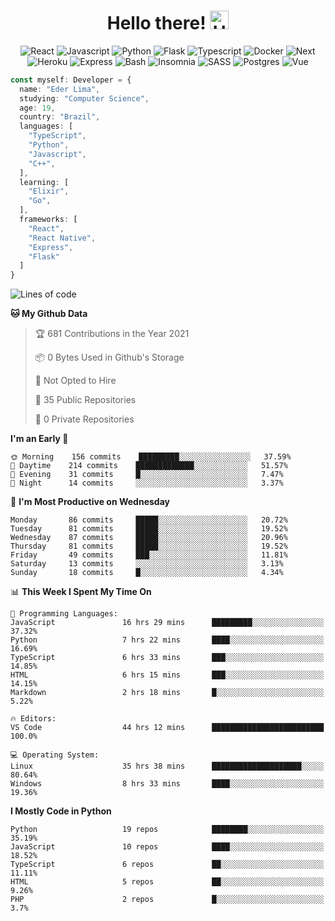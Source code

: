 <h1 align="center">Hello there! <img src="https://raw.githubusercontent.com/TheDudeThatCode/TheDudeThatCode/master/Assets/Hi.gif" width="30px" alt="Hello" /></h1>

<div align="center">
  <img
    src="https://img.shields.io/badge/react-202020?style=for-the-badge&logo=react&logoColor=61dAFB"
    alt="React"
  />
  <img
    src="https://img.shields.io/badge/Javascript-F7DF1E?style=for-the-badge&logo=javascript&logoColor=black"
    alt="Javascript"
  />
  <img
    src="https://img.shields.io/badge/Python-3776AB?style=for-the-badge&logo=python&logoColor=white"
    alt="Python"
  />
  <img
    src="https://img.shields.io/badge/Flask-202020?style=for-the-badge&logo=flask&logoColor=white"
    alt="Flask"
  />
  <img
    src="https://img.shields.io/badge/Typescript-3776AB?style=for-the-badge&logo=typescript&logoColor=white"
    alt="Typescript"
  />
  <img
    src="https://img.shields.io/badge/Docker-2496ED?style=for-the-badge&logo=docker&logoColor=white"
    alt="Docker"
  />
  <img
    src="https://img.shields.io/badge/Next-202020?style=for-the-badge&logo=next.js&logoColor=white"
    alt="Next"
  />
  <img
    src="https://img.shields.io/badge/Heroku-430098?style=for-the-badge&logo=heroku&logoColor=white"
    alt="Heroku"
  />
  <img
    src="https://img.shields.io/badge/express-202020?style=for-the-badge&logo=express&logoColor=white"
    alt="Express"
  />
  <img
    src="https://img.shields.io/badge/Shell-4Eaa25?style=for-the-badge&logo=gnu-bash&logoColor=white"
    alt="Bash"
  />
  <img
    src="https://img.shields.io/badge/Insomnia-5849BE?style=for-the-badge&logo=insomnia&logoColor=white"
    alt="Insomnia"
  />
  <img
    src="https://img.shields.io/badge/SASS-202020?style=for-the-badge&logo=sass&logoColor=cc6699"
    alt="SASS"
  />
  <img
    src="https://img.shields.io/badge/Postgres-336791?style=for-the-badge&logo=postgresql&logoColor=white"
    alt="Postgres"
  />
  <img
    src="https://img.shields.io/badge/vue_js-4fc08d?style=for-the-badge&logo=vue.js&logoColor=fff"
    alt="Vue"
  >
</div>

```Typescript
const myself: Developer = {
  name: "Eder Lima",
  studying: "Computer Science",
  age: 19,
  country: "Brazil",
  languages: [
    "TypeScript",
    "Python",
    "Javascript",
    "C++",
  ],
  learning: [
    "Elixir",
    "Go",
  ],
  frameworks: [
    "React",
    "React Native",
    "Express",
    "Flask"
  ]
}

```

<!--START_SECTION:waka-->
![Lines of code](https://img.shields.io/badge/From%20Hello%20World%20I%27ve%20Written-108082%20lines%20of%20code-blue)

**🐱 My Github Data** 

> 🏆 681 Contributions in the Year 2021
 > 
> 📦 0 Bytes Used in Github's Storage 
 > 
> 🚫 Not Opted to Hire
 > 
> 📜 35 Public Repositories 
 > 
> 🔑 0 Private Repositories  
 > 
**I'm an Early 🐤** 

```text
🌞 Morning    156 commits    █████████░░░░░░░░░░░░░░░░   37.59% 
🌆 Daytime    214 commits    █████████████░░░░░░░░░░░░   51.57% 
🌃 Evening    31 commits     █░░░░░░░░░░░░░░░░░░░░░░░░   7.47% 
🌙 Night      14 commits     ░░░░░░░░░░░░░░░░░░░░░░░░░   3.37%

```
📅 **I'm Most Productive on Wednesday** 

```text
Monday       86 commits     █████░░░░░░░░░░░░░░░░░░░░   20.72% 
Tuesday      81 commits     █████░░░░░░░░░░░░░░░░░░░░   19.52% 
Wednesday    87 commits     █████░░░░░░░░░░░░░░░░░░░░   20.96% 
Thursday     81 commits     █████░░░░░░░░░░░░░░░░░░░░   19.52% 
Friday       49 commits     ███░░░░░░░░░░░░░░░░░░░░░░   11.81% 
Saturday     13 commits     ░░░░░░░░░░░░░░░░░░░░░░░░░   3.13% 
Sunday       18 commits     █░░░░░░░░░░░░░░░░░░░░░░░░   4.34%

```


📊 **This Week I Spent My Time On** 

```text
💬 Programming Languages: 
JavaScript               16 hrs 29 mins      █████████░░░░░░░░░░░░░░░░   37.32% 
Python                   7 hrs 22 mins       ████░░░░░░░░░░░░░░░░░░░░░   16.69% 
TypeScript               6 hrs 33 mins       ███░░░░░░░░░░░░░░░░░░░░░░   14.85% 
HTML                     6 hrs 15 mins       ███░░░░░░░░░░░░░░░░░░░░░░   14.15% 
Markdown                 2 hrs 18 mins       █░░░░░░░░░░░░░░░░░░░░░░░░   5.22%

🔥 Editors: 
VS Code                  44 hrs 12 mins      █████████████████████████   100.0%

💻 Operating System: 
Linux                    35 hrs 38 mins      ████████████████████░░░░░   80.64% 
Windows                  8 hrs 33 mins       ████░░░░░░░░░░░░░░░░░░░░░   19.36%

```

**I Mostly Code in Python** 

```text
Python                   19 repos            ████████░░░░░░░░░░░░░░░░░   35.19% 
JavaScript               10 repos            ████░░░░░░░░░░░░░░░░░░░░░   18.52% 
TypeScript               6 repos             ██░░░░░░░░░░░░░░░░░░░░░░░   11.11% 
HTML                     5 repos             ██░░░░░░░░░░░░░░░░░░░░░░░   9.26% 
PHP                      2 repos             █░░░░░░░░░░░░░░░░░░░░░░░░   3.7%

```



<!--END_SECTION:waka-->
